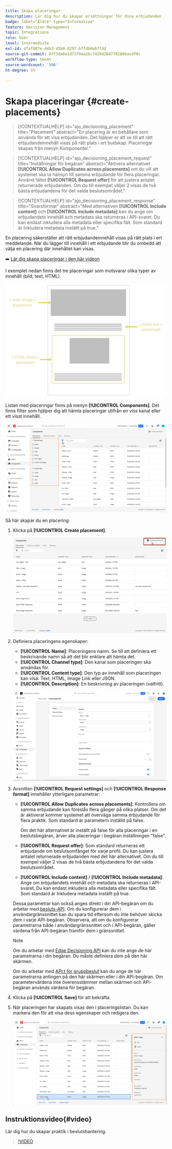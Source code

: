 ```yaml
---
title: Skapa placeringar
description: Lär dig hur du skapar ersättningar för dina erbjudanden
badge: label="Äldre" type="Informative"
feature: Decision Management
topic: Integrations
role: User
level: Intermediate
exl-id: dfaf887e-d4b3-45b0-8297-bffdb0abff4d
source-git-commit: 87f3da0a1d73f9aa26c7420d260778286bacdf0c
workflow-type: tm+mt
source-wordcount: '596'
ht-degree: 1%

---
```


# Skapa placeringar {#create-placements}

>[!CONTEXTUALHELP]
>id="ajo_decisioning_placement"
>title="Placement"
>abstract="En placering är en behållare som används för att visa erbjudanden. Det hjälper er att se till att rätt erbjudandeinnehåll visas på rätt plats i ert budskap. Placeringar skapas från menyn Komponenter."

>[!CONTEXTUALHELP]
>id="ajo_decisioning_placement_request"
>title="Inställningar för begäran"
>abstract="Aktivera alternativet **[!UICONTROL Allow Duplicates across placements]** om du vill att systemet ska ta hänsyn till samma erbjudande för flera placeringar. Använd fältet **[!UICONTROL Request offer]** för att justera antalet returnerade erbjudanden. Om du till exempel väljer 2 visas de två bästa erbjudandena för det valda beslutsområdet."

>[!CONTEXTUALHELP]
>id="ajo_decisioning_placement_response"
>title="Svarsformat"
>abstract="Med alternativen **[!UICONTROL Include content]** och **[!UICONTROL Include metadata]** kan du ange om erbjudandets innehåll och metadata ska returneras i API-svaret. Du kan endast inkludera alla metadata eller specifika fält. Som standard är Inkludera metadata inställt på true."

En placering säkerställer att rätt erbjudandeinnehåll visas på rätt plats i ert meddelande. När du lägger till innehåll i ett erbjudande blir du ombedd att välja en placering där innehållet kan visas.

➡️ [Lär dig skapa placeringar i den här videon](#video)

I exemplet nedan finns det tre placeringar som motsvarar olika typer av innehåll (bild, text, HTML).

![](../assets/offers_placement_schema.png)

Listan med placeringar finns på menyn **[!UICONTROL Components]**. Det finns filter som hjälper dig att hämta placeringar utifrån en viss kanal eller ett visst innehåll.

![](../assets/placements_filter.png)

Så här skapar du en placering:

1. Klicka på **[!UICONTROL Create placement]**.

   ![](../assets/offers_placement_creation.png)

1. Definiera placeringens egenskaper:

   * **[!UICONTROL Name]**: Placeringens namn. Se till att definiera ett beskrivande namn så att det blir enklare att hämta det.
   * **[!UICONTROL Channel type]**: Den kanal som placeringen ska användas för.
   * **[!UICONTROL Content type]**: Den typ av innehåll som placeringen kan visa: Text, HTML, Image Link eller JSON.
   * **[!UICONTROL Description]**: En beskrivning av placeringen (valfritt).

   ![](../assets/offers_placement_creation_properties.png)

1. Avsnitten **[!UICONTROL Request settings]** och **[!UICONTROL Response format]** innehåller ytterligare parametrar:

   * **[!UICONTROL Allow Duplicates across placements]**: Kontrollera om samma erbjudande kan föreslås flera gånger på olika platser. Om det är aktiverat kommer systemet att överväga samma erbjudande för flera praktik. Som standard är parametern inställd på false.

     Om det här alternativet är inställt på false för alla placeringar i en beslutsbegäran, ärver alla placeringar i begäran inställningen &quot;false&quot;.

   * **[!UICONTROL Request offer]**: Som standard returneras ett erbjudande om beslutsomfånget för varje profil. Du kan justera antalet returnerade erbjudanden med det här alternativet. Om du till exempel väljer 2 visas de två bästa erbjudandena för det valda beslutsområdet.

   * **[!UICONTROL Include content]** / **[!UICONTROL Include metadata]**: Ange om erbjudandets innehåll och metadata ska returneras i API-svaret. Du kan endast inkludera alla metadata eller specifika fält. Som standard är Inkludera metadata inställt på true.

   Dessa parametrar kan också anges direkt i din API-begäran om du arbetar med [besluts-API](https://experienceleague.adobe.com/docs/journey-optimizer/using/offer-decisioning/api-reference/offer-delivery-api/decisioning-api.html). Om du konfigurerar dem i användargränssnittet kan du spara tid eftersom du inte behöver skicka dem i varje API-begäran. Observera, att om du konfigurerar parametrarna både i användargränssnittet och i API-begäran, gäller värdena från API-begäran framför dem i gränssnittet.

   >[!NOTE]
   >
   >Om du arbetar med [Edge Decisioning API](https://experienceleague.adobe.com/docs/journey-optimizer/using/offer-decisioning/api-reference/offer-delivery-api/edge-decisioning-api.html?) kan du inte ange de här parametrarna i din begäran. Du måste definiera dem på den här skärmen.
   >
   >Om du arbetar med [API:t för gruppbeslut](../api-reference/offer-delivery-api/batch-decisioning-api.md) kan du ange de här parametrarna antingen på den här skärmen eller i din API-begäran. Om parametervärdena inte överensstämmer mellan skärmen och APi-begäran används värdena för begäran.

1. Klicka på **[!UICONTROL Save]** för att bekräfta.

1. När placeringen har skapats visas den i placeringslistan. Du kan markera den för att visa dess egenskaper och redigera den.

   ![](../assets/placement_created.png)

## Instruktionsvideo{#video}

Lär dig hur du skapar praktik i beslutshantering.

>[!VIDEO](https://video.tv.adobe.com/v/329372?quality=12)

